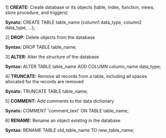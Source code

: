 
1] **CREATE:** Create database or its objects (table, index, function, views, store procedure, and triggers)	

**Synatx:** CREATE TABLE table_name (column1 data_type, column2 data_type, ...);





2] **DROP:**	Delete objects from the database	

 **Syntax:** DROP TABLE table_name;

 


 

3] **ALTER:** Alter the structure of the database	

  **Syntax:** ALTER TABLE table_name ADD COLUMN column_name data_type;

  


  

4] **TRUNCATE:**	Remove all records from a table, including all spaces allocated for the records are removed	

  **Synatx:** TRUNCATE TABLE table_name;

  


  

5] **COMMENT:**	Add comments to the data dictionary

   **Synatx:** COMMENT 'comment_text' ON TABLE table_name; 

   


   

6] **RENAME:**	Rename an object existing in the database	

   **Syntax:** RENAME TABLE old_table_name TO new_table_name;


